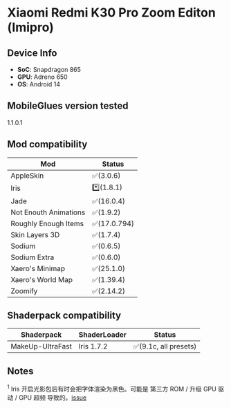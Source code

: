 <!-- markdownlint-disable MD033 -->

# Xiaomi Redmi K30 Pro Zoom Editon (lmipro)

## Device Info

- **SoC**: Snapdragon 865
- **GPU**: Adreno 650
- **OS**: Android 14

## MobileGlues version tested

1.1.0.1

## Mod compatibility

| **Mod**               | **Status**   |
| --------------------- | ------------ |
| AppleSkin             | ✅(3.0.6)    |
| Iris                  | \*️⃣(1.8.1)   |
| Jade                  | ✅(16.0.4)   |
| Not Enouth Animations | ✅(1.9.2)    |
| Roughly Enough Items  | ✅(17.0.794) |
| Skin Layers 3D        | ✅(1.7.4)    |
| Sodium                | ✅(0.6.5)    |
| Sodium Extra          | ✅(0.6.0)    |
| Xaero's Minimap       | ✅(25.1.0)   |
| Xaero's World Map     | ✅(1.39.4)   |
| Zoomify               | ✅(2.14.2)   |

## Shaderpack compatibility

| **Shaderpack**   | **ShaderLoader** | **Status**            |
| ---------------- | ---------------- | --------------------- |
| MakeUp-UltraFast | Iris 1.7.2       | ✅(9.1c, all presets) |

## Notes

<sup>1</sup> Iris 开启光影包后有时会把字体渲染为黑色。可能是 第三方 ROM / 升级 GPU 驱动 / GPU 超频 导致的。[issue](https://github.com/Swung0x48/MobileGlues-release/issues/109)
